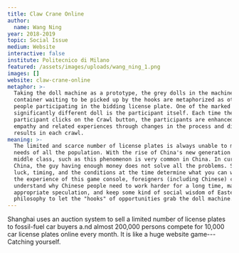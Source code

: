 ```yaml
---
title: Claw Crane Online
author:
  name: Wang Ning
year: 2018-2019
topic: Social Issue
medium: Website
interactive: false
institute: Politecnico di Milano
featured: /assets/images/uploads/wang_ning_1.png
images: []
website: claw-crane-online
metaphor: >-
  Taking the doll machine as a prototype, the grey dolls in the machine
  container waiting to be picked up by the hooks are metaphorized as other
  people participating in the bidding license plate. One of the marked
  significantly different doll is the participant itself. Each time the
  participant clicks on the Crawl button, the participants are enhanced with
  empathy and related experiences through changes in the process and different
  results in each crawl. 
meaning: >-
  The limited and scarce number of license plates is always unable to meet the
  needs of all the population. With the rise of China's new generation of the
  middle class, such as this phenomenon is very common in China. In current
  China, the guy having enough money does not solve all the problems. Sometimes
  luck, timing, and the conditions at the time determine what you can win. With
  the experience of this game console, foreigners (including Chinese) can
  understand why Chinese people need to work harder for a long time, make
  appropriate speculation, and keep some kind of social wisdom of Eastern
  philosophy to let the "hooks" of opportunities grab the doll machine.
---
```

Shanghai uses an auction system to sell a limited number of license plates to fossil-fuel car buyers a.nd almost 200,000 persons compete for 10,000 car license plates online every month. It is like a huge website game---Catching yourself.
